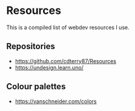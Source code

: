 # Resources

This is a compiled list of webdev resources I use.

## Repositories

- https://github.com/cdterry87/Resources
- https://undesign.learn.uno/

## Colour palettes

- https://vanschneider.com/colors

#
